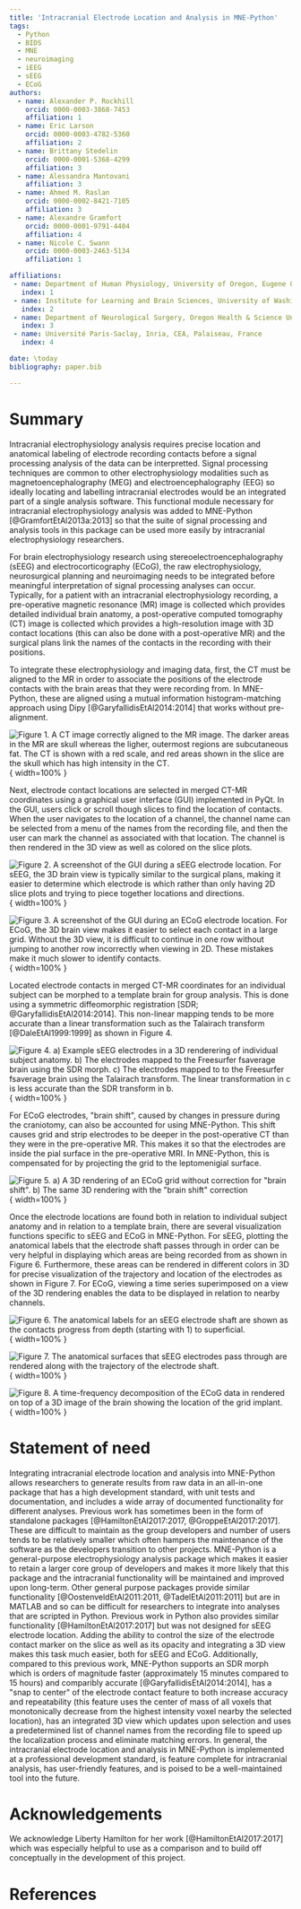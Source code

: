 ```yaml
---
title: 'Intracranial Electrode Location and Analysis in MNE-Python'
tags:
  - Python
  - BIDS
  - MNE
  - neuroimaging
  - iEEG
  - sEEG
  - ECoG
authors:
  - name: Alexander P. Rockhill
    orcid: 0000-0003-3868-7453
    affiliation: 1
  - name: Eric Larson
    orcid: 0000-0003-4782-5360
    affiliation: 2
  - name: Brittany Stedelin
    orcid: 0000-0001-5368-4299
    affiliation: 3
  - name: Alessandra Mantovani
    affiliation: 3
  - name: Ahmed M. Raslan
    orcid: 0000-0002-8421-7105
    affiliation: 3
  - name: Alexandre Gramfort
    orcid: 0000-0001-9791-4404
    affiliation: 4
  - name: Nicole C. Swann
    orcid: 0000-0003-2463-5134
    affiliation: 1

affiliations:
 - name: Department of Human Physiology, University of Oregon, Eugene OR, USA
   index: 1
 - name: Institute for Learning and Brain Sciences, University of Washington, Seattle, WA, USA
   index: 2
 - name: Department of Neurological Surgery, Oregon Health & Science University, Portland, Oregon.
   index: 3
 - name: Université Paris-Saclay, Inria, CEA, Palaiseau, France
   index: 4

date: \today
bibliography: paper.bib

---
```


# Summary

Intracranial electrophysiology analysis requires precise location and anatomical labeling of electrode recording contacts before a signal processing analysis of the data can be interpretted. Signal processing techniques are common to other electrophysiology modalities such as magnetoencephalography (MEG) and electroencephalography (EEG) so ideally locating and labelling intracranial electrodes would be an integrated part of a single analysis software. This functional module necessary for intracranial electrophysiology analysis was added to MNE-Python [@GramfortEtAl2013a:2013] so that the suite of signal processing and analysis tools in this package can be used more easily by intracranial electrophysiology researchers.

For brain electrophysiology research using stereoelectroencephalography (sEEG) and electrocorticography (ECoG), the raw electrophysiology, neurosurgical planning and neuroimaging needs to be integrated before meaningful interpretation of signal processing analyses can occur. Typically, for a patient with an intracranial electrophysiology recording, a pre-operative magnetic resonance (MR) image is collected which provides detailed individual brain anatomy, a post-operative computed tomography (CT) image is collected which provides a high-resolution image with 3D contact locations (this can also be done with a post-operative MR) and the surgical plans link the names of the contacts in the recording with their positions.

To integrate these electrophysiology and imaging data, first, the CT must be aligned to the MR in order to associate the positions of the electrode contacts with the brain areas that they were recording from. In MNE-Python, these are aligned using a mutual information histogram-matching approach using Dipy [@GaryfallidisEtAl2014:2014] that works without pre-alignment.

![Figure 1. A CT image correctly aligned to the MR image. The darker areas in the MR are skull whereas the ligher, outermost regions are subcutaneous fat. The CT is shown with a red scale, and red areas shown in the slice are the skull which has high intensity in the CT.](figures/Figure_1.png){ width=100% }

Next, electrode contact locations are selected in merged CT-MR coordinates using a graphical user interface (GUI) implemented in PyQt. In the GUI, users click or scroll though slices to find the location of contacts. When the user navigates to the location of a channel, the channel name can be selected from a menu of the names from the recording file, and then the user can mark the channel as associated with that location. The channel is then rendered in the 3D view as well as colored on the slice plots.

![Figure 2. A screenshot of the GUI during a sEEG electrode location. For sEEG, the 3D brain view is typically similar to the surgical plans, making it easier to determine which electrode is which rather than only having 2D slice plots and trying to piece together locations and directions.](figures/Figure_2.png){ width=100% }

![Figure 3. A screenshot of the GUI during an ECoG electrode location. For ECoG, the 3D brain view makes it easier to select each contact in a large grid. Without the 3D view, it is difficult to continue in one row without jumping to another row incorrectly when viewing in 2D. These mistakes make it much slower to identify contacts.](figures/Figure_3.png){ width=100% }

Located electrode contacts in merged CT-MR coordinates for an individual subject can be morphed to a template brain for group analysis. This is done using a symmetric diffeomorphic registration [SDR; @GaryfallidisEtAl2014:2014]. This non-linear mapping tends to be more accurate than a linear transformation such as the Talairach transform [@DaleEtAl1999:1999] as shown in Figure 4.

![Figure 4. a) Example sEEG electrodes in a 3D renderering of individual subject anatomy. b) The electrodes mapped to the Freesurfer ``fsaverage`` brain using the SDR morph. c) The electrodes mapped to to the Freesurfer ``fsaverage`` brain using the Talairach transform. The linear transformation in ``c`` is less accurate than the SDR transform in ``b``.](figures/Figure_4.png){ width=100% }

For ECoG electrodes, "brain shift", caused by changes in pressure during the craniotomy, can also be accounted for using MNE-Python. This shift causes grid and strip electrodes to be deeper in the post-operative CT than they were in the pre-operative MR. This makes it so that the electrodes are inside the pial surface in the pre-operative MRI. In MNE-Python, this is compensated for by projecting the grid to the leptomenigial surface.

![Figure 5. a) A 3D rendering of an ECoG grid without correction for "brain shift". b) The same 3D rendering with the "brain shift" correction](figures/Figure_5.png){ width=100% }

Once the electrode locations are found both in relation to individual subject anatomy and in relation to a template brain, there are several visualization functions specific to sEEG and ECoG in MNE-Python. For sEEG, plotting the anatomical labels that the electrode shaft passes through in order can be very helpful in displaying which areas are being recorded from as shown in Figure 6. Furthermore, these areas can be rendered in different colors in 3D for precise visualization of the trajectory and location of the electrodes as shown in Figure 7. For ECoG, viewing a time series superimposed on a view of the 3D rendering enables the data to be displayed in relation to nearby channels.

![Figure 6. The anatomical labels for an sEEG electrode shaft are shown as the contacts progress from depth (starting with 1) to superficial.](figures/Figure_6.png){ width=100% }

![Figure 7. The anatomical surfaces that sEEG electrodes pass through are rendered along with the trajectory of the electrode shaft.](figures/Figure_7.png){ width=100% }

![Figure 8. A time-frequency decomposition of the ECoG data in rendered on top of a 3D image of the brain showing the location of the grid implant.](figures/Figure_8.png){ width=100% }

# Statement of need

Integrating intracranial electrode location and analysis into MNE-Python allows researchers to generate results from raw data in an all-in-one package that has a high development standard, with unit tests and documentation, and includes a wide array of documented functionality for different analyses. Previous work has sometimes been in the form of standalone packages [@HamiltonEtAl2017:2017, @GroppeEtAl2017:2017]. These are difficult to maintain as the group developers and number of users tends to be relatively smaller which often hampers the maintenance of the software as the developers transition to other projects. MNE-Python is a general-purpose electrophysiology analysis package which makes it easier to retain a larger core group of developers and makes it more likely that this package and the intracranial functionality will be maintained and improved upon long-term. Other general purpose packages provide similar functionality [@OostenveldEtAl2011:2011, @TadelEtAl2011:2011] but are in MATLAB and so can be difficult for researchers to integrate into analyses that are scripted in Python. Previous work in Python also provides similar functionality [@HamiltonEtAl2017:2017] but was not designed for sEEG electrode location. Adding the ability to control the size of the electrode contact marker on the slice as well as its opacity and integrating a 3D view makes this task much easier, both for sEEG and ECoG. Additionally, compared to this previous work, MNE-Python supports an SDR morph which is orders of magnitude faster (approximately 15 minutes compared to 15 hours) and comparibly accurate [@GaryfallidisEtAl2014:2014], has a "snap to center" of the electrode contact feature to both increase accuracy and repeatability (this feature uses the center of mass of all voxels that monotonically decrease from the highest intensity voxel nearby the selected location), has an integrated 3D view which updates upon selection and uses a predetermined list of channel names from the recording file to speed up the localization process and eliminate matching errors. In general, the intracranial electrode location and analysis in MNE-Python is implemented at a professional development standard, is feature complete for intracranial analysis, has user-friendly features, and is poised to be a well-maintained tool into the future.

# Acknowledgements

We acknowledge Liberty Hamilton for her work [@HamiltonEtAl2017:2017] which was especially helpful to use as a comparison and to build off conceptually in the development of this project.

# References